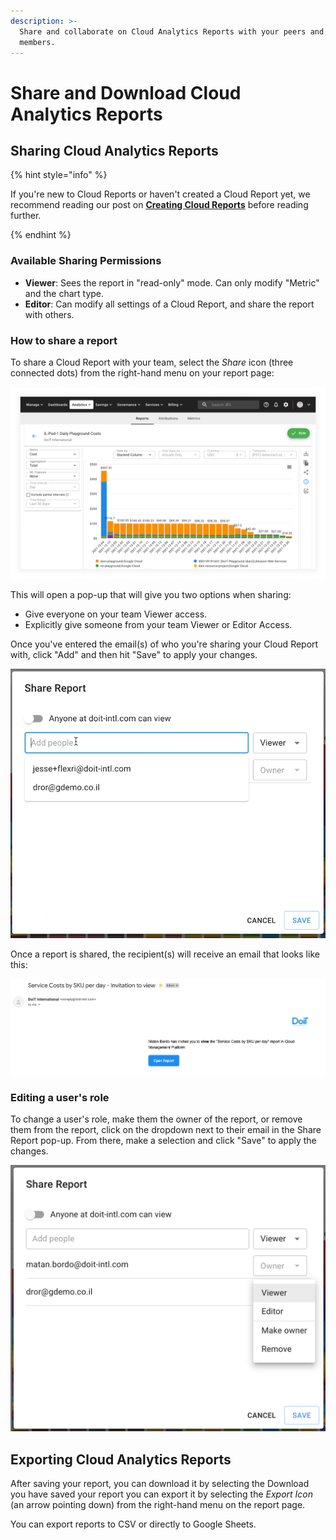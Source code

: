 ```yaml
---
description: >-
  Share and collaborate on Cloud Analytics Reports with your peers and team
  members.
---
```


# Share and Download Cloud Analytics Reports

## Sharing Cloud Analytics Reports

{% hint style="info" %}

If you're new to Cloud Reports or haven't created a Cloud Report yet, we recommend reading our post on [**Creating Cloud Reports**](create-cloud-report/) before reading further.

{% endhint %}

### Available Sharing Permissions

* **Viewer**: Sees the report in "read-only" mode. Can only modify "Metric" and the chart type.
* **Editor**: Can modify all settings of a Cloud Report, and share the report with others.

### How to share a report

To share a Cloud Report with your team, select the _Share_ icon (three connected dots) from the right-hand menu on your report page:

![A screenshot of an example report](../.gitbook/assets/example-report.png)

This will open a pop-up that will give you two options when sharing:

* Give everyone on your team Viewer access.
* Explicitly give someone from your team Viewer or Editor Access.

Once you've entered the email(s) of who you're sharing your Cloud Report with, click "Add" and then hit "Save" to apply your changes.

![A screenshot showing the location of the Share Report modal dialog](../.gitbook/assets/sharingreportgif.gif)

Once a report is shared, the recipient(s) will receive an email that looks like this:

![A screenshot showing an invitation email](../.gitbook/assets/cleanshot-2020-07-01-at-12.56.13.png)

### Editing a user's role

To change a user's role, make them the owner of the report, or remove them from the report, click on the dropdown next to their email in the Share Report pop-up. From there, make a selection and click "Save" to apply the changes.

![A screenshot showing the Share Report modal dialog](<../.gitbook/assets/userrolesreports (1).png>)

## Exporting Cloud Analytics Reports

After saving your report, you can download it by selecting the Download you have saved your report you can export it by selecting the _Export Icon_ (an arrow pointing down) from the right-hand menu on the report page.

You can export reports to CSV or directly to Google Sheets.
